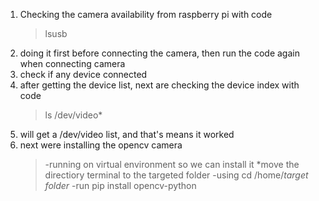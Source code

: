 1. Checking the camera availability from raspberry pi with code
    >lsusb
2. doing it first before connecting the camera, then run the code again when connecting camera
3. check if any device connected 
4. after getting the device list, next are checking the device index with code
    >ls /dev/video*
5. will get a /dev/video list, and that's means it worked
6. next were installing the opencv camera
   >-running on virtual environment so we can install it
   >*move the directiory terminal to the targeted folder
   >-using cd /home/*target folder*
   >-run pip install opencv-python
    
